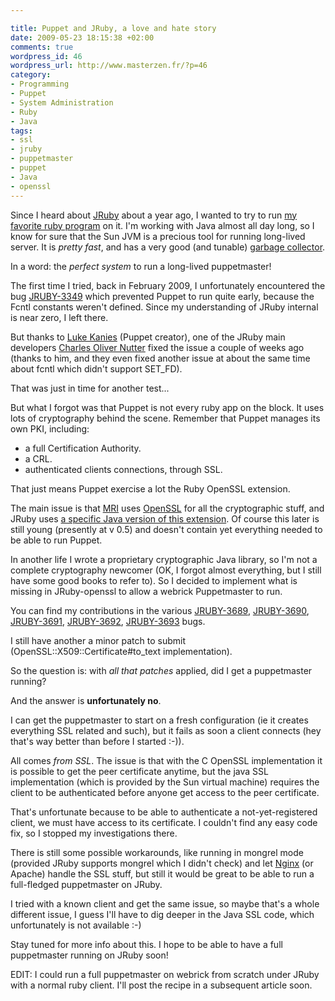 ```yaml
--- 

title: Puppet and JRuby, a love and hate story
date: 2009-05-23 18:15:38 +02:00
comments: true
wordpress_id: 46
wordpress_url: http://www.masterzen.fr/?p=46
category: 
- Programming
- Puppet
- System Administration
- Ruby
- Java
tags: 
- ssl
- jruby
- puppetmaster
- puppet
- Java
- openssl
---
```

Since I heard about [JRuby](http://www.jruby.org) about a year ago, I wanted to try to run [my favorite ruby program](http://www.reductivelabs.com/puppet) on it. I'm working with Java almost all day long, so I know for sure that the Sun JVM is a precious tool for running long-lived server. It is _pretty fast_, and has a very good (and tunable) [garbage collector](http://en.wikipedia.org/wiki/Garbage_collection_(computer_science)).

In a word: the _perfect system_ to run a long-lived puppetmaster!

The first time I tried, back in February 2009, I unfortunately encountered the bug [JRUBY-3349](http://jira.codehaus.org/browse/JRUBY-3349 "Fcntl constants not available") which prevented Puppet to run quite early, because the Fcntl constants weren't defined. Since my understanding of JRuby internal is near zero, I left there.

But thanks to [Luke Kanies](http://madstop.com/) (Puppet creator), one of the JRuby main developers [Charles Oliver Nutter](http://blog.headius.com/) fixed the issue a couple of weeks ago (thanks to him, and they even fixed another issue at about the same time about fcntl which didn't support SET_FD).

That was just in time for another test...

But what I forgot was that Puppet is not every ruby app on the block. It uses lots of cryptography behind the scene. Remember that Puppet manages its own PKI, including:

- a full Certification Authority.
- a CRL.
- authenticated clients connections, through SSL.


That just means Puppet exercise a lot the Ruby OpenSSL extension.

The main issue is that [MRI](http://www.ruby-lang.org/en/) uses [OpenSSL](http://www.openssl.org/) for all the cryptographic stuff, and JRuby uses [a specific Java version of this extension](http://github.com/jruby/jruby-openssl/tree/master). Of course this later is still young (presently at v 0.5) and doesn't contain yet everything needed to be able to run Puppet.

In another life I wrote a proprietary cryptographic Java library, so I'm not a complete cryptography newcomer (OK, I forgot almost everything, but I still have some good books to refer to). So I decided to implement what is missing in JRuby-openssl to allow a webrick Puppetmaster to run.

You can find my contributions in the various [JRUBY-3689](http://jira.codehaus.org/browse/JRUBY-3689), [JRUBY-3690](http://jira.codehaus.org/browse/JRUBY-3690), [JRUBY-3691](http://jira.codehaus.org/browse/JRUBY-3691), [JRUBY-3692](http://jira.codehaus.org/browse/JRUBY-3692), [JRUBY-3693](http://jira.codehaus.org/browse/JRUBY-3693) bugs.

I still have another a minor patch to submit (OpenSSL::X509::Certificate#to_text implementation).

So the question is: with _all that patches_ applied, did I get a puppetmaster running?

And the answer is **unfortunately no**.

I can get the puppetmaster to start on a fresh configuration (ie it creates everything SSL related and such), but it fails as soon a client connects (hey that's way better than before I started :-)).

All comes _from SSL_. The issue is that  with the C OpenSSL implementation it is possible to get the peer certificate anytime, but the java SSL implementation (which is provided by the Sun virtual machine) requires the client to be authenticated before anyone get access to the peer certificate.

That's unfortunate because to be able to authenticate a not-yet-registered client, we must have access to its certificate. I couldn't find any easy code fix, so I stopped my investigations there.

There is still some possible workarounds, like running in mongrel mode (provided JRuby supports mongrel which I didn't check) and let [Nginx](http://nginx.net/) (or Apache) handle the SSL stuff, but still it would be great to be able to run a full-fledged puppetmaster on JRuby.

I tried with a known client and get the same issue, so maybe that's a whole different issue, I guess I'll have to dig deeper in the Java SSL code, which unfortunately is not available :-)

Stay tuned for more info about this. I hope to be able to have a full puppetmaster running on JRuby soon!

EDIT: I could run a full puppetmaster on webrick from scratch under JRuby with a normal ruby client. I'll post the recipe in a subsequent article soon.
